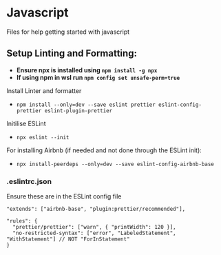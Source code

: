 # Javascript
Files for help getting started with javascript

## Setup Linting and Formatting:

- **Ensure npx is installed using ```npm install -g npx```**
- **If using npm in wsl run ```npm config set unsafe-perm=true```**

Install Linter and formatter
- `npm install --only=dev --save eslint prettier eslint-config-prettier eslint-plugin-prettier`

Initilise ESLint
- `npx eslint --init`

For installing Airbnb (if needed and not done through the ESLint init):
- `npx install-peerdeps --only=dev --save eslint-config-airbnb-base`

### .eslintrc.json

Ensure these are in the ESLint config file

```
"extends": ["airbnb-base", "plugin:prettier/recommended"],
```

```
"rules": {
  "prettier/prettier": ["warn", { "printWidth": 120 }],
  "no-restricted-syntax": ["error", "LabeledStatement", "WithStatement"] // NOT "ForInStatement"
}
```

